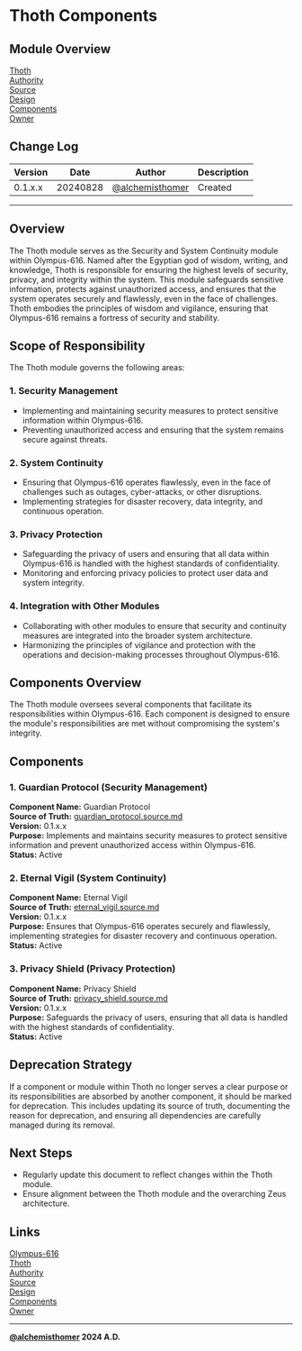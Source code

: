 # Thoth Components

## Module Overview
[Thoth](README.md)  
[Authority](../zeus/zeus.components.md)  
[Source](thoth.source.md)  
[Design](thoth.design.md)  
[Components](thoth.components.md)  
[Owner](https://github.com/alchemisthomer)  

## Change Log

| Version   | Date       | Author                                                   | Description   |
|-----------|------------|----------------------------------------------------------|---------------|
| 0.1.x.x   | 20240828   | [@alchemisthomer](https://github.com/alchemisthomer)     | Created       

---

## Overview

The Thoth module serves as the Security and System Continuity module within Olympus-616. Named after the Egyptian god of wisdom, writing, and knowledge, Thoth is responsible for ensuring the highest levels of security, privacy, and integrity within the system. This module safeguards sensitive information, protects against unauthorized access, and ensures that the system operates securely and flawlessly, even in the face of challenges. Thoth embodies the principles of wisdom and vigilance, ensuring that Olympus-616 remains a fortress of security and stability.

## Scope of Responsibility

The Thoth module governs the following areas:

### 1. **Security Management**
   - Implementing and maintaining security measures to protect sensitive information within Olympus-616.
   - Preventing unauthorized access and ensuring that the system remains secure against threats.

### 2. **System Continuity**
   - Ensuring that Olympus-616 operates flawlessly, even in the face of challenges such as outages, cyber-attacks, or other disruptions.
   - Implementing strategies for disaster recovery, data integrity, and continuous operation.

### 3. **Privacy Protection**
   - Safeguarding the privacy of users and ensuring that all data within Olympus-616 is handled with the highest standards of confidentiality.
   - Monitoring and enforcing privacy policies to protect user data and system integrity.

### 4. **Integration with Other Modules**
   - Collaborating with other modules to ensure that security and continuity measures are integrated into the broader system architecture.
   - Harmonizing the principles of vigilance and protection with the operations and decision-making processes throughout Olympus-616.

## Components Overview

The Thoth module oversees several components that facilitate its responsibilities within Olympus-616. Each component is designed to ensure the module's responsibilities are met without compromising the system's integrity.

## Components

### 1. Guardian Protocol (Security Management)
   **Component Name:** Guardian Protocol  
   **Source of Truth:** [guardian_protocol.source.md](../thoth/guardian_protocol.source.md)  
   **Version:** 0.1.x.x  
   **Purpose:** Implements and maintains security measures to protect sensitive information and prevent unauthorized access within Olympus-616.  
   **Status:** Active

### 2. Eternal Vigil (System Continuity)
   **Component Name:** Eternal Vigil  
   **Source of Truth:** [eternal_vigil.source.md](../thoth/eternal_vigil.source.md)  
   **Version:** 0.1.x.x  
   **Purpose:** Ensures that Olympus-616 operates securely and flawlessly, implementing strategies for disaster recovery and continuous operation.  
   **Status:** Active

### 3. Privacy Shield (Privacy Protection)
   **Component Name:** Privacy Shield  
   **Source of Truth:** [privacy_shield.source.md](../thoth/privacy_shield.source.md)  
   **Version:** 0.1.x.x  
   **Purpose:** Safeguards the privacy of users, ensuring that all data is handled with the highest standards of confidentiality.  
   **Status:** Active

## Deprecation Strategy

If a component or module within Thoth no longer serves a clear purpose or its responsibilities are absorbed by another component, it should be marked for deprecation. This includes updating its source of truth, documenting the reason for deprecation, and ensuring all dependencies are carefully managed during its removal.

## Next Steps

- Regularly update this document to reflect changes within the Thoth module.
- Ensure alignment between the Thoth module and the overarching Zeus architecture.

## Links
[Olympus-616](../../README.md)  
[Thoth](README.md)  
[Authority](https://github.com/alchemisthomer)  
[Source](thoth.source.md)  
[Design](thoth.design.md)  
[Components](thoth.components.md)  
[Owner](https://github.com/alchemisthomer)
***
**[@alchemisthomer](https://github.com/alchemisthomer)
2024 A.D.**
